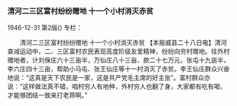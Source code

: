 ### 清河二三区富村纷纷赠地  十一个小村消灭赤贫

1946-12-31
第2版()
专栏：

　　清河二三区富村纷纷赠地
    十一个小村消灭赤贫
    【本报威县二十八日电】清河查减运动中，二、三区富村农民表现高度阶级友爱精神，纷纷向穷村赠地。往外村赠地者，计刘保庄六十三亩半，万仙庄八十三亩、款二十七万元，张屯十九亩半，李六庄四十三亩，帮助小马屯、张王仙庄等十一村消灭了赤贫。李王仙庄群众兴奋地说：“这真是天下农民是一家，这是共产党毛主席的好主张”。富村群众亦说：“这样做法真不错，咱村穷人有地种，外村穷人也翻了身，大家都有吃有喝，才能够团结一致来打老蒋啊。”
